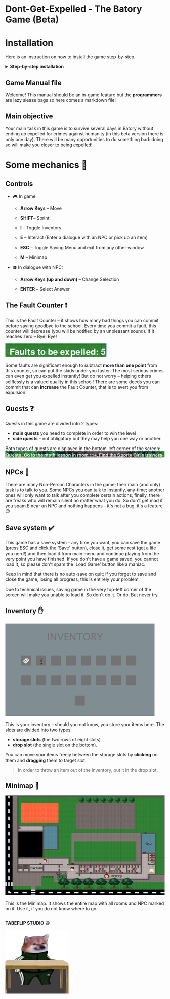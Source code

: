 # Dont-Get-Expelled - The Batory Game (Beta)

# Installation

Here is an instruction on how
to install the game step-by-step.

<details>
<summary><b>Step-by-step installation</b></summary>

## Install the game

When downloading materials to your laptop, it is easiest to download the entire repository (the folder containing the game file and all auxiliary files).
To do this, go to the GitHub page for the game, click on the green Code button, then download the repository as a ZIP file.

![github installation](https://raw.githubusercontent.com/TableFlipStudio/Dont-Get-Expelled/main/gamefiles/images/manual_images/install_repo.png)

### Unzip the game

Use your favorite unzip tool (7-zip, WinRAR, etc.) to unzip the game files onto your computer.

### Install Python (if not already installed)

Go to Python's website (<https://www.python.org>), then **Downloads** section and
click the *Download* button. Save the installation file and open it. Follow instructions
of the Python installer. **Make sure that the *add Python to Path* box is checked, otherwise you will have to do several more things you don't want to do** (Forgot to do it anyway? See the Q&A section for instructions on how to fix it).
![python and path](https://raw.githubusercontent.com/TabeFlipStudio/Dont-Get-Expelled/main/gamefiles/images/manual_images/python_install.png)

### Install Python libraries

*Don't Get Expelled!* needs several important files to run properly. In order to install them:

1. Go to *Start*, find the search box and type *cmd*, then press Enter.
2. You should see something like this
![commandline](https://raw.githubusercontent.com/TabeFlipStudio/Dont-Get-Expelled/main/gamefiles/images/manual_images/cmd.png)
3. Type the following line:

- `python -m pip install --user pygame pytmx` and press Enter.

Make sure to type in exactly this, without any typos. After pressing Enter both times, you should see something like this:

![instaling libraries](https://raw.githubusercontent.com/TabeFlipStudio/Dont-Get-Expelled/main/gamefiles/images/manual_images/libs.png)

4. Close the black window

## To run the game you need to double click on the 'dontgetexpelled.py' file in 'gamefiles' folder in your game's directory (Dont-Get-Expelled)


## :question: Q&A


- <details><summary>You don't have the latest version of the game:</summary>

    If you are having trouble running the game, or see an error message saying that the game is out of date (look up), you can try to update the game by repeating the process form the installation tab.
  </details>

- <details><summary>You've forgotten to add Python to PATH:</summary>

    1. Go to *Start*, find the search box, type *python*
    2. You should see something like this:
    ![finding python](https://raw.githubusercontent.com/TabeFlipStudio/Dont-Get-Expelled/main/gamefiles/images/manual_images/finding_python.png)
    3. Find *Python 3.9 (64-bit)* (the numbers are not important at all - it
    might be 3.10 (32-bit) or whatever else, depending on the version of Python
    on your computer) and **right-click** it
    4. Click *Otwórz lokalizację pliku*
    5. You should see something like this:
    ![Python lnk dir](https://raw.githubusercontent.com/TabeFlipStudio/Dont-Get-Expelled/main/gamefiles/images/manual_images/python_env.png)
    (if instead you see something like in point 7., skip point 6.)
    6. Repeat steps 3. and 4.
    7. You should see something like this:
    ![Python environment](https://raw.githubusercontent.com/TabeFlipStudio/Dont-Get-Expelled/main/gamefiles/images/manual_images/python_env2.png)
    8. Copy the path above (highlighted on blue)
    9. Go again to *Start*, find the search box and type *zmienne środowiskowe* (english: *environmental variables*)
    10. You should see this:
    ![Advanced system settings](https://raw.githubusercontent.com/TabeFlipStudio/Dont-Get-Expelled/main/gamefiles/images/manual_images/adv_sys_set.png)
    11. Click *Zmienne środowiskowe...*
    12. You should see something like this:
    ![env vars](https://raw.githubusercontent.com/TabeFlipStudio/Dont-Get-Expelled/main/gamefiles/images/manual_images/envars.png)
    :exclamation: **WARNING: Be careful not to delete anything here, or you might damage your operating system!** :exclamation:
    13. In the top box, find *Path* (highlighted on blue) and **double-click** it
    14. See something like this:
    ![PATH](https://raw.githubusercontent.com/TabeFlipStudio/Dont-Get-Expelled/main/gamefiles/images/manual_images/PATH.png)
    15. Click *Nowy*
    16. Paste the path from point 8.
    17. Click *OK*
    18. Click *OK* again
    19. ...and yet again (you should have got rid of all tabs opened from point 9 and on)
    20. You have successfully added Python to PATH. Phew, that was easy!
  </details>
  </details>

## Game Manual file

Welcome! This manual should be an in-game feature but the **programmers** are lazy sleaze bags so here comes a markdown file!

## Main objective

Your main task in this game is to survive several days in Batory without ending up expelled for crimes against humanity (in this beta version there is only one day). There will be many opportunities to do something bad: doing so will make you closer to being expelled!

# Some mechanics :wrench:

## Controls

- :video_game: In game:
  - **Arrow Keys** – Move

  - **SHIFT**– Sprint

  - **I** – Toggle Inventory

  - **E** – Interact (Enter a dialogue with an NPC or pick up an item)

  - **ESC** – Toggle Saving Menu and exit from any other window

  - **M** – Minimap

- :phone:  In dialogue with NPC:
  - **Arrow Keys (up and down)** – Change Selection

  - **ENTER** – Select Answer

## The Fault Counter :exclamation:

This is the Fault Counter – it shows how many bad things you can commit before saying goodbye to the school. Every time you commit a fault, this counter will decrease (you will be notified by an unpleasant sound). If it reaches zero – Bye! Bye!

![the corner img](https://raw.githubusercontent.com/TabeFlipStudio/Dont-Get-Expelled/main/gamefiles/images/manual_images/faults.png)

Some faults are significant enough to subtract **more than one point** from this counter, so can put the skids under you faster. The most serious crimes can even get you expelled instantly! But do not worry – helping others selflessly is a valued quality in this school! There are some deeds you can commit that can **increase** the Fault Counter, that is to avert you from expulsion.

## Quests  :question:

Quests in this game are divided into 2 types:

- **main quests** you need to complete in order to win the level
- **side quests** – not obligatory but they may help you one way or another.

Both types of quests are displayed in the bottom-left corner of the screen:
![Quests](https://raw.githubusercontent.com/TabeFlipStudio/Dont-Get-Expelled/main/gamefiles/images/manual_images/quests.png)

## NPCs :bust_in_silhouette:

There are many Non-Person Characters in the game; their main (and only) task is
to talk to you. Some NPCs you can talk to instantly, any-time; another ones will only
want to talk after you complete certain actions; finally, there are freaks who will remain silent no matter what you do.
So don't get mad if you spam E near an NPC and nothing happens - it's not a bug, it's a feature :wink:

## Save system :heavy_check_mark:

This game has a save system - any time you want, you can save the game (press ESC and click the 'Save' button), close it,
get some rest (get a life you nerd!) and then load it from main menu and continue
playing from the very point you have finished. If you don't have a game saved,
you cannot load it, so please don't spam the 'Load Game' button like a maniac.

Keep in mind that there is no auto-save on quit; if you forget to save and close the game, losing all progress,
this is entirely your problem.

Due to technical issues, saving game in the very top-left corner of the screen
will make you unable to load it. So don't do it. Or do. But never try.

## Inventory  :hand:

![inventory](https://raw.githubusercontent.com/TabeFlipStudio/Dont-Get-Expelled/main/gamefiles/images/manual_images/inventory.png)

This is your inventory – should you not know, you store your items here.
The slots are divided into two types:

- **storage slots** (the two rows of eight slots)
- **drop slot** (the single slot on the bottom).

You can move your items freely between the storage slots by **clicking** on them and **dragging** them to target slot.
> In order to throw an item out of the inventory, put it in the drop slot.

## Minimap  :round_pushpin:

![minimap](https://raw.githubusercontent.com/TabeFlipStudio/Dont-Get-Expelled/main/gamefiles/images/manual_images/minimap.png)

This is the Minimap. It shows the entire map with all rooms and NPC marked on it. Use it, if you do not know where to go.

##

[^1]:
 **TABEFLIP STUDIO** :laughing:

![studio](https://raw.githubusercontent.com/TabeFlipStudio/Dont-Get-Expelled/main/gamefiles/images/logo.jpeg)
